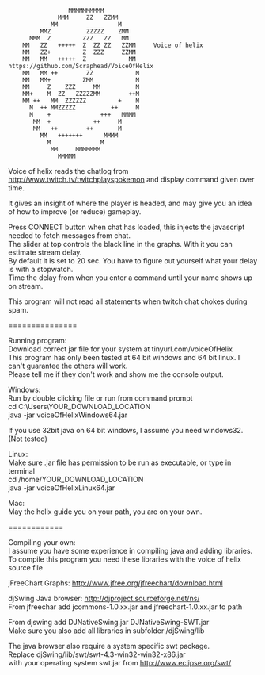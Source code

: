 
                     MMMMMMMMMM
                  MMM     ZZ   ZZMM
                MM                 M
             MMZ          ZZZZZ    ZMM
          MMM  Z         ZZZ   ZZ   MM
        MM   ZZ   +++++  Z  ZZ ZZ   ZZMM     Voice of helix
        MM   ZZ+         Z  ZZZ     ZZMM
        MM   MM   +++++  Z            MM         https://github.com/Scraphead/VoiceOfHelix
        MM   MM ++        ZZ            M
        MM   MM+         ZMM            M
        MM     Z    ZZZ     MM          M
        MM+    M  ZZ   ZZZZZMM        ++M
        MM ++   MM  ZZZZZZ         +    M
          M  ++ MMZZZZZ          ++     M
          M    +              +++   MMMM
           MM  +            ++     M
           MM   ++        ++       M
             MM   +++++++      MMMM
               M              M
                MM     MMMMMMM
                  MMMMM

                                        
Voice of helix reads the chatlog from http://www.twitch.tv/twitchplayspokemon and display command given over time.<br>

It gives an insight of where the player is headed, and may give you an idea of how to improve (or reduce) gameplay.<br>

Press CONNECT button when chat has loaded, this injects the javascript needed to fetch messages from chat.<br>
The slider at top controls the black line in the graphs. With it you can estimate stream delay.<br>
By default it is set to 20 sec. You have to figure out yourself what your delay is with a stopwatch.<br>
Time the delay from when you enter a command until your name shows up on stream.<br>

This program will not read all statements when twitch chat chokes during spam.<br>

===============

Running program:<br>
Download correct jar file for your system at tinyurl.com/voiceOfHelix<br>
This program has only been tested at 64 bit windows and 64 bit linux. I can't guarantee the others will work.<br>
Please tell me if they don't work and show me the console output.<br>

Windows:<br>
Run by double clicking file or run from command prompt<br>
cd C:\Users\YOUR_DOWNLOAD_LOCATION<br>
java -jar voiceOfHelixWindows64.jar<br>

If you use 32bit java on 64 bit windows, I assume you need windows32. (Not tested)<br>

Linux:<br>
Make sure .jar file has permission to be run as executable, or type in terminal<br>
cd /home/YOUR_DOWNLOAD_LOCATION<br>
java -jar voiceOfHelixLinux64.jar<br>

Mac:<br>
May the helix guide you on your path, you are on your own.<br>

============

Compiling your own:<br>
I assume you have some experience in compiling java and adding libraries.<br>
To compile this program you need these libraries with the voice of helix source file<br>

jFreeChart Graphs: http://www.jfree.org/jfreechart/download.html<br>

djSwing Java browser: http://djproject.sourceforge.net/ns/<br>
From jfreechar add jcommons-1.0.xx.jar and jfreechart-1.0.xx.jar to path<br>

From djswing add DJNativeSwing.jar DJNativeSwing-SWT.jar<br>
Make sure you also add all libraries in subfolder /djSwing/lib<br>

The java browser also require a system specific swt package.<br>
Replace djSwing/lib/swt/swt-4.3-win32-win32-x86.jar<br>
with your operating system swt.jar from http://www.eclipse.org/swt/<br>
